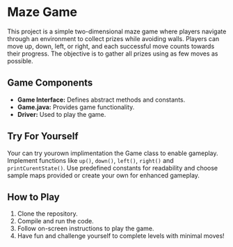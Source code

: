# Maze Game

This project is a simple two-dimensional maze game where players navigate through an environment to collect prizes while avoiding walls.
Players can move up, down, left, or right, and each successful move counts towards their progress.
The objective is to gather all prizes using as few moves as possible.

## Game Components

- **Game Interface:** Defines abstract methods and constants.
- **Game.java:** Provides game functionality.
- **Driver:** Used to play the game.

## Try For Yourself

Your can try yourown implimentation the Game class to enable gameplay. 
Implement functions like `up()`, `down()`, `left()`, `right()` and `printCurentState()`. 
Use predefined constants for readability and choose sample maps provided or create your own for enhanced gameplay.

## How to Play

1. Clone the repository.
2. Compile and run the code.
3. Follow on-screen instructions to play the game.
4. Have fun and challenge yourself to complete levels with minimal moves!
